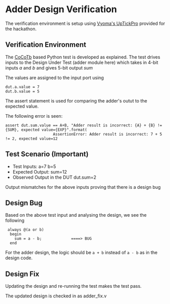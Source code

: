 # Adder Design Verification

The verification environment is setup using [Vyoma's UpTickPro](https://vyomasystems.com) provided for the hackathon.




## Verification Environment

The [CoCoTb](https://www.cocotb.org/) based Python test is developed as explained. The test drives inputs to the Design Under Test (adder module here) which takes in 4-bit inputs *a* and *b* and gives 5-bit output *sum*

The values are assigned to the input port using 
```
dut.a.value = 7
dut.b.value = 5
```

The assert statement is used for comparing the adder's outut to the expected value.

The following error is seen:
```
assert dut.sum.value == A+B, "Adder result is incorrect: {A} + {B} != {SUM}, expected value={EXP}".format(
                     AssertionError: Adder result is incorrect: 7 + 5 != 2, expected value=12
```
## Test Scenario **(Important)**
- Test Inputs: a=7 b=5
- Expected Output: sum=12
- Observed Output in the DUT dut.sum=2

Output mismatches for the above inputs proving that there is a design bug

## Design Bug
Based on the above test input and analysing the design, we see the following

```
 always @(a or b) 
  begin
    sum = a - b;             ====> BUG
  end
```
For the adder design, the logic should be ``a + b`` instead of ``a - b`` as in the design code.

## Design Fix
Updating the design and re-running the test makes the test pass.



The updated design is checked in as adder_fix.v

